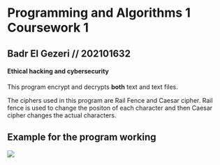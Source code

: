 # Programming and Algorithms 1 Coursework 1
## Badr El Gezeri // 202101632
#### Ethical hacking and cybersecurity

This program encrypt and decrypts **both** text and text files.

The ciphers used in this program are Rail Fence and Caesar cipher.
Rail fence is used to change the positon of each character and then Caesar cipher changes the actual characters.


## Example for the program working
![](https://github.com/BadrElGezeri/Programming-and-Algorithms-1-Coursework-1-/blob/main/Encrypt%20example.gif)
